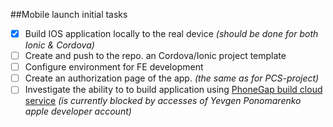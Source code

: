 ##Mobile launch initial tasks

- [x] Build IOS application locally to the real device
*(should be done for both Ionic & Cordova)*
- [ ] Create and push to the repo. an Cordova/Ionic project template
- [ ] Configure environment for FE development
- [ ] Create an authorization page of the app. *(the same as for PCS-project)*
- [ ] Investigate the ability to to build application using [PhoneGap build cloud service](https://build.phonegap.com/)
*(is currently blocked  by accesses of Yevgen Ponomarenko apple developer account)*